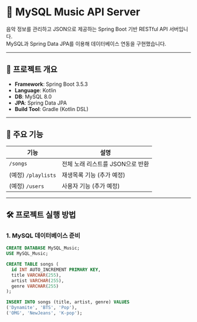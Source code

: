 # 🎵 MySQL Music API Server

음악 정보를 관리하고 JSON으로 제공하는 Spring Boot 기반 RESTful API 서버입니다.  
MySQL과 Spring Data JPA를 이용해 데이터베이스 연동을 구현했습니다.

---

## 📌 프로젝트 개요

- **Framework**: Spring Boot 3.5.3
- **Language**: Kotlin
- **DB**: MySQL 8.0
- **JPA**: Spring Data JPA
- **Build Tool**: Gradle (Kotlin DSL)

---

## 📁 주요 기능

| 기능               | 설명 |
|--------------------|------|
| `/songs`           | 전체 노래 리스트를 JSON으로 반환 |
| (예정) `/playlists`| 재생목록 기능 (추가 예정)        |
| (예정) `/users`    | 사용자 기능 (추가 예정)          |

---

## 🛠 프로젝트 실행 방법

### 1. MySQL 데이터베이스 준비
```sql
CREATE DATABASE MySQL_Music;
USE MySQL_Music;

CREATE TABLE songs (
  id INT AUTO_INCREMENT PRIMARY KEY,
  title VARCHAR(255),
  artist VARCHAR(255),
  genre VARCHAR(255)
);

INSERT INTO songs (title, artist, genre) VALUES
('Dynamite', 'BTS', 'Pop'),
('OMG', 'NewJeans', 'K-pop');
